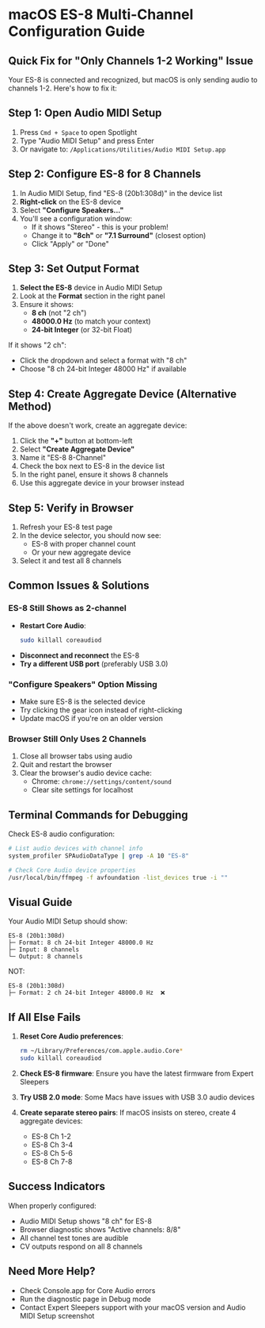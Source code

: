 # macOS ES-8 Multi-Channel Configuration Guide

## Quick Fix for "Only Channels 1-2 Working" Issue

Your ES-8 is connected and recognized, but macOS is only sending audio to
channels 1-2. Here's how to fix it:

## Step 1: Open Audio MIDI Setup

1. Press `Cmd + Space` to open Spotlight
2. Type "Audio MIDI Setup" and press Enter
3. Or navigate to: `/Applications/Utilities/Audio MIDI Setup.app`

## Step 2: Configure ES-8 for 8 Channels

1. In Audio MIDI Setup, find "ES-8 (20b1:308d)" in the device list
2. **Right-click** on the ES-8 device
3. Select **"Configure Speakers..."**
4. You'll see a configuration window:
   - If it shows "Stereo" - this is your problem!
   - Change it to **"8ch"** or **"7.1 Surround"** (closest option)
   - Click "Apply" or "Done"

## Step 3: Set Output Format

1. **Select the ES-8** device in Audio MIDI Setup
2. Look at the **Format** section in the right panel
3. Ensure it shows:
   - **8 ch** (not "2 ch")
   - **48000.0 Hz** (to match your context)
   - **24-bit Integer** (or 32-bit Float)

If it shows "2 ch":

- Click the dropdown and select a format with "8 ch"
- Choose "8 ch 24-bit Integer 48000 Hz" if available

## Step 4: Create Aggregate Device (Alternative Method)

If the above doesn't work, create an aggregate device:

1. Click the **"+"** button at bottom-left
2. Select **"Create Aggregate Device"**
3. Name it "ES-8 8-Channel"
4. Check the box next to ES-8 in the device list
5. In the right panel, ensure it shows 8 channels
6. Use this aggregate device in your browser instead

## Step 5: Verify in Browser

1. Refresh your ES-8 test page
2. In the device selector, you should now see:
   - ES-8 with proper channel count
   - Or your new aggregate device
3. Select it and test all 8 channels

## Common Issues & Solutions

### ES-8 Still Shows as 2-channel

- **Restart Core Audio**:
  ```bash
  sudo killall coreaudiod
  ```
- **Disconnect and reconnect** the ES-8
- **Try a different USB port** (preferably USB 3.0)

### "Configure Speakers" Option Missing

- Make sure ES-8 is the selected device
- Try clicking the gear icon instead of right-clicking
- Update macOS if you're on an older version

### Browser Still Only Uses 2 Channels

1. Close all browser tabs using audio
2. Quit and restart the browser
3. Clear the browser's audio device cache:
   - Chrome: `chrome://settings/content/sound`
   - Clear site settings for localhost

## Terminal Commands for Debugging

Check ES-8 audio configuration:

```bash
# List audio devices with channel info
system_profiler SPAudioDataType | grep -A 10 "ES-8"

# Check Core Audio device properties
/usr/local/bin/ffmpeg -f avfoundation -list_devices true -i ""
```

## Visual Guide

Your Audio MIDI Setup should show:

```
ES-8 (20b1:308d)
├─ Format: 8 ch 24-bit Integer 48000.0 Hz
├─ Input: 8 channels
└─ Output: 8 channels
```

NOT:

```
ES-8 (20b1:308d)
├─ Format: 2 ch 24-bit Integer 48000.0 Hz  ❌
```

## If All Else Fails

1. **Reset Core Audio preferences**:
   ```bash
   rm ~/Library/Preferences/com.apple.audio.Core* 
   sudo killall coreaudiod
   ```

2. **Check ES-8 firmware**: Ensure you have the latest firmware from Expert
   Sleepers

3. **Try USB 2.0 mode**: Some Macs have issues with USB 3.0 audio devices

4. **Create separate stereo pairs**: If macOS insists on stereo, create 4
   aggregate devices:
   - ES-8 Ch 1-2
   - ES-8 Ch 3-4
   - ES-8 Ch 5-6
   - ES-8 Ch 7-8

## Success Indicators

When properly configured:

- Audio MIDI Setup shows "8 ch" for ES-8
- Browser diagnostic shows "Active channels: 8/8"
- All channel test tones are audible
- CV outputs respond on all 8 channels

## Need More Help?

- Check Console.app for Core Audio errors
- Run the diagnostic page in Debug mode
- Contact Expert Sleepers support with your macOS version and Audio MIDI Setup
  screenshot
